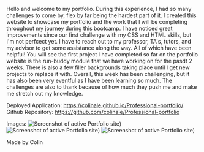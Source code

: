 Hello and welcome to my portfolio. During this experience, I had so many challenges to come by, flex by far being the hardest part of it. I created this website to showcase my portfolio and the work that I will be completing throughout my journey during this bootcamp. I have noticed great improvements since our first challenge with my CSS and HTML skills, but I'm not perfcect yet. I have to reach out to my professor, TA's, tutors, and my advisor to get some assistance along the way. All of which have been helpful! You will see the first project I have completed so far on the portfolio website is the run-buddy module that we have working on for the pasdt 2 weeks. There is also a few filler backgrounds taking place until I get new projects to replace it with. Overall,  this week has been challenging, but it has also been very eventful as I have been learning so much. The challenges are also to thank because of how much they push me and make me stretch out my knowledge. 

Deployed Application: https://colinale.github.io/Professional-portfolio/
Github Repository: https://github.com/colinale/Professional-portfolio

Images: ![Screenshot of active Portfolio site](./assets/Images/first-page.png))
![Screenshot of active Portfolio site](./assets/Images/second-page.png))
![Screenshot of active Portfolio site](./assets/Images/third-page.png))
 
 Made by Colin